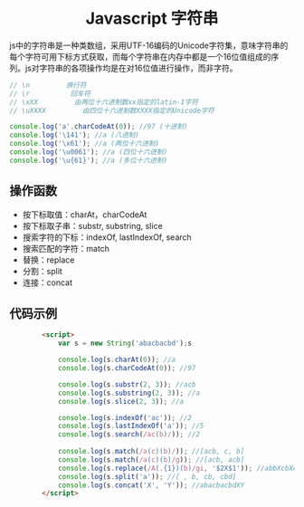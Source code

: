 <h1 align="center"> Javascript 字符串</h1>

js中的字符串是一种类数组，采用UTF-16编码的Unicode字符集，意味字符串的每个字符可用下标方式获取，而每个字符串在内存中都是一个16位值组成的序列。js对字符串的各项操作均是在对16位值进行操作，而非字符。

```javascript
// \n         换行符
// \r          回车符
// \xXX         由两位十六进制数xx指定的latin-1字符
// \uXXXX         由四位十六进制数XXXX指定的Unicode字符

console.log('a'.charCodeAt(0)); //97 (十进制)
console.log('\141'); //a (八进制)
console.log('\x61'); //a (两位十六进制)
console.log('\u0061'); //a (四位十六进制)
console.log('\u{61}'); //a (多位十六进制)
```


操作函数
-

- 按下标取值：charAt，charCodeAt
- 按下标取子串：substr, substring, slice
- 搜索字符的下标：indexOf, lastIndexOf, search
- 搜索匹配的字符：match
- 替换：replace
- 分割：split
- 连接：concat

代码示例
-

```html
		<script>
			var s = new String('abacbacbd');s

			console.log(s.charAt(0)); //a
			console.log(s.charCodeAt(0)); //97

			console.log(s.substr(2, 3)); //acb
			console.log(s.substring(2, 3)); //a
			console.log(s.slice(2, 3)); //a

			console.log(s.indexOf('ac')); //2
			console.log(s.lastIndexOf('a')); //5
			console.log(s.search(/ac(b)/)); //2
			
			console.log(s.match(/a(c)(b)/)); //[acb, c, b]
			console.log(s.match(/a(c)(b)/g)); //[acb, acb]
			console.log(s.replace(/A(.{1})(b)/gi, '$2X$1')); //abbXcbXcd
			console.log(s.split('a')); //[ , b, cb, cbd]
			console.log(s.concat('X', 'Y')); //abacbacbdXY
		</script>
```

